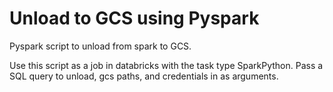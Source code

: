 # Unload to GCS using Pyspark

Pyspark script to unload from spark to GCS. 

Use this script as a job in databricks with the task type SparkPython.
Pass a SQL query to unload, gcs paths, and credentials in as arguments.

